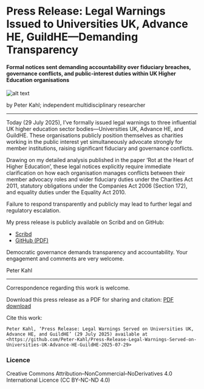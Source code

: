 # Press Release: Legal Warnings Issued to Universities UK, Advance HE, GuildHE—Demanding Transparency

#### Formal notices sent demanding accountability over fiduciary breaches, governance conflicts, and public-interest duties within UK Higher Education organisations

![alt text](https://github.com/Peter-Kahl/Press-Release-Legal-Warnings-Served-on-Universities-UK-Advance-HE-GuildHE-2025-07-29/blob/main/advance_he_guildhe_universities_UK_para.jpg.jpg?raw=true)

by Peter Kahl; independent multidisciplinary researcher

---

Today (29 July 2025), I’ve formally issued legal warnings to three influential UK higher education sector bodies—Universities UK, Advance HE, and GuildHE. These organisations publicly position themselves as charities working in the public interest yet simultaneously advocate strongly for member institutions, raising significant fiduciary and governance conflicts.

Drawing on my detailed analysis published in the paper ‘Rot at the Heart of Higher Education’, these legal notices explicitly require immediate clarification on how each organisation manages conflicts between their member advocacy roles and wider fiduciary duties under the Charities Act 2011, statutory obligations under the Companies Act 2006 (Section 172), and equality duties under the Equality Act 2010.

Failure to respond transparently and publicly may lead to further legal and regulatory escalation.

My press release is publicly available on Scribd and on GitHub:
- [Scribd](https://www.scribd.com/document/894613432/UK-Higher-Education-Sector-PRESS-RELEASE-Legal-Warnings-Served-on-Universities-UK-Advance-HE-GuildHE-2025-07-29)
- [GitHub (PDF)](https://raw.githubusercontent.com/Peter-Kahl/Press-Release-Legal-Warnings-Served-on-Universities-UK-Advance-HE-GuildHE-2025-07-29/master/PRESS_RELEASE_Legal_Warnings_Served_on_Universities_UK_Advance_HE_GuildHE_2025-07-29_Redacted.pdf)

Democratic governance demands transparency and accountability. Your engagement and comments are very welcome.

Peter Kahl

---

Correspondence regarding this work is welcome.

Download this press release as a PDF for sharing and citation: [PDF download](https://raw.githubusercontent.com/Peter-Kahl/Press-Release-Legal-Warnings-Served-on-Universities-UK-Advance-HE-GuildHE-2025-07-29/master/PRESS_RELEASE_Legal_Warnings_Served_on_Universities_UK_Advance_HE_GuildHE_2025-07-29_Redacted.pdf)

Cite this work:

```
Peter Kahl, ‘Press Release: Legal Warnings Served on Universities UK, Advance HE, and GuildHE’ (29 July 2025) available at <https://github.com/Peter-Kahl/Press-Release-Legal-Warnings-Served-on-Universities-UK-Advance-HE-GuildHE-2025-07-29>
```
### Licence
Creative Commons Attribution–NonCommercial–NoDerivatives 4.0 International Licence (CC BY-NC-ND 4.0)

